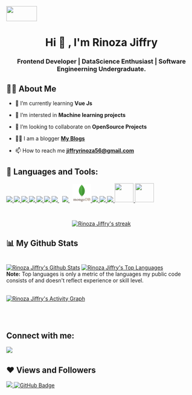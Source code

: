 <a href="#"><img width="40%" align="middle" src="https://content.techgig.com/thumb/msid-75430401,width-860,resizemode-4/5-tips-for-students-to-improve-coding-skills-during-college.jpg?58220" height="40px"/></a>

<h1 align="center">Hi <span class="wave" >👋</span> , I'm Rinoza Jiffry</h1>
<h3 align="center">Frontend Developer | DataScience Enthusiast | Software Engineerning Undergraduate.</h3>


## 🙋‍♂️ About Me

- 🔭 I’m currently learning **Vue Js**

- 🌱 I’m intersted in **Machine learning projects**

- 👯 I’m looking to collaborate on **OpenSource Projects**

- 👨‍💻 I am a blogger **[My Blogs](https://rinoza-jiffry.medium.com/)**

- 📫 How to reach me **jiffryrinoza56@gmail.com**
  


## 🚀 Languages and Tools:

<p align="left"> 
    <a href="https://www.java.com" target="_blank"> <img src="https://img.icons8.com/color/48/000000/java-coffee-cup-logo.png"/> </a>
    <a href="https://reactjs.org/" target="_blank"> <img src="https://img.icons8.com/color/48/000000/react-native.png"/> </a>
    <a href="https://developer.mozilla.org/en-US/docs/Web/JavaScript" target="_blank"> <img src="https://img.icons8.com/color/48/000000/javascript.png"/> </a> 
    <a href="https://www.w3.org/html/" target="_blank"> <img src="https://img.icons8.com/color/48/000000/html-5.png"/> </a> 
    <a href="https://www.w3schools.com/css/" target="_blank"> <img src="https://img.icons8.com/color/48/000000/css3.png"/> </a>  
    <a href="https://www.python.org" target="_blank"> <img src="https://img.icons8.com/color/48/000000/python.png"/> </a> 
    <a style="padding-right:8px;" href="https://nodejs.org" target="_blank"> <img src="https://img.icons8.com/color/48/000000/nodejs.png"/> </a> 
    <a style="padding-right:8px;" href="https://www.mysql.com/" target="_blank"> <img src="https://img.icons8.com/fluent/50/000000/mysql-logo.png"/> </a>
    <a href="https://www.mongodb.com/" target="_blank"> <img src="https://raw.githubusercontent.com/devicons/devicon/master/icons/mongodb/mongodb-original-wordmark.svg" alt="mongodb" width="48" height="48"/> </a> 
    <a href="https://git-scm.com/" target="_blank"> <img src="https://img.icons8.com/color/48/000000/git.png"/> </a> 
    <a href="https://angularjs.org/" target="_blank"> <img src="https://img.icons8.com/color/48/000000/angularjs.png"> </a>
    <a href="https://www.r-project.org/" target="_blank"> <img src="https://img.icons8.com/windows/48/000000/r-project.png"/> </a>
    <a href="https://scikit-learn.org/stable/" target="_blank"> <img src="https://upload.wikimedia.org/wikipedia/commons/0/05/Scikit_learn_logo_small.svg" width="50" height="50"/> </a>
    <a href="https://www.tensorflow.org/" target="_blank"> <img src="https://www.vectorlogo.zone/logos/tensorflow/tensorflow-icon.svg" width="50" height="50"/> </a>

    
    
</p>

<!-- [![React Badge](https://img.shields.io/badge/-React-61DBFB?style=for-the-badge&labelColor=black&logo=react&logoColor=61DBFB)](#)  [![Javascript Badge](https://img.shields.io/badge/-Javascript-F0DB4F?style=for-the-badge&labelColor=black&logo=javascript&logoColor=F0DB4F)](#) [![Typescript Badge](https://img.shields.io/badge/-Typescript-007acc?style=for-the-badge&labelColor=black&logo=typescript&logoColor=007acc)](#) [![Nodejs Badge](https://img.shields.io/badge/-Nodejs-3C873A?style=for-the-badge&labelColor=black&logo=node.js&logoColor=3C873A)](#) [![GraphQL Badge](https://img.shields.io/badge/-GraphQl-e535ab?style=for-the-badge&labelColor=black&logo=node.js&logoColor=e535ab)](#) -->
<br/>

<p align="center">
    <a href="https://github.com/RinozaJiffry/github-readme-streak-stats">
        <img title="🔥 Get streak stats for your profile at git.io/streak-stats" alt="Rinoza Jiffry's streak" src="https://github-readme-streak-stats.herokuapp.com/?user=RinozaJiffry&theme=black-ice&hide_border=true&stroke=0000&background=060A0CD0"/>
    </a>
</p>

## 📊 My Github Stats

  <br/>
    <a href="https://github.com/RinozaJiffry/github-readme-stats"><img alt="Rinoza Jiffry's Github Stats" src="https://github-readme-stats.vercel.app/api?username=RinozaJiffry&show_icons=true&count_private=true&theme=react&hide_border=true&bg_color=0D1117" /></a>
  <a href="https://github.com/RinozaJiffry/github-readme-stats"><img alt="Rinoza Jiffry's Top Languages" src="https://github-readme-stats.vercel.app/api/top-langs/?username=RinozaJiffry&langs_count=8&count_private=true&layout=compact&theme=react&hide_border=true&bg_color=0D1117" /></a>
  <br/>
  <b>Note:</b> Top languages is only a metric of the languages my public code consists of and doesn't reflect experience or skill level.


<br/>
<br/>

<a href="https://github.com/RinozaJiffry/github-readme-activity-graph"><img alt="Rinoza Jiffry's Activity Graph" src="https://activity-graph.herokuapp.com/graph?username=RinozaJiffry&bg_color=0D1117&color=5BCDEC&line=5BCDEC&point=FFFFFF&hide_border=true" /></a>

<br/>
<br/>

## Connect with me:
<p align="left">

<a href = "https://www.linkedin.com/in/rinoza-jiffry-3277671a4/"><img src="https://img.icons8.com/fluent/48/000000/linkedin.png"/></a>



</p>

## ❤ Views and Followers
<a href="https://github.com/megna-DAS/github-profile-views-counter">
    <img src="https://komarev.com/ghpvc/?username=RinozaJiffry">
</a>
<a href="https://github.com/RinozaJiffry?tab=followers"><img src="https://img.shields.io/github/followers/RinozaJiffry?label=Followers&style=social" alt="GitHub Badge"></a>
